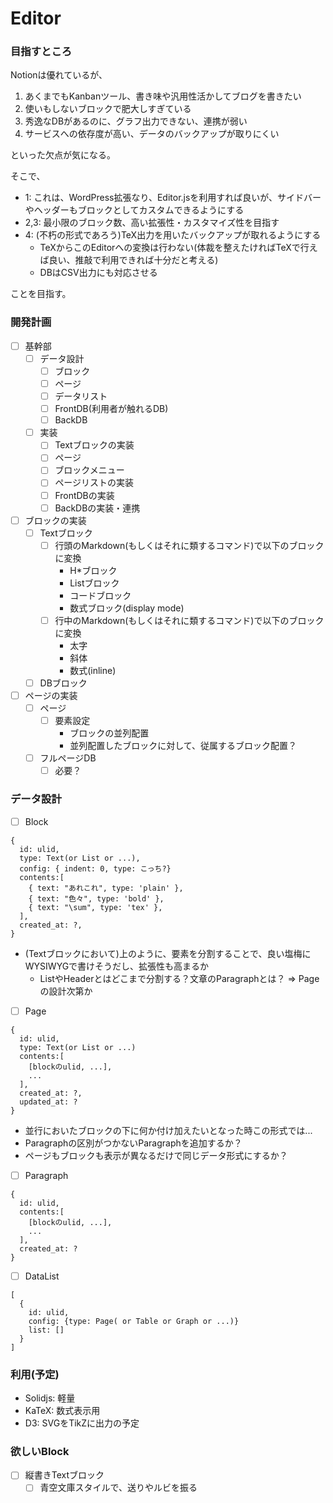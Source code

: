 # Editor

### 目指すところ
Notionは優れているが、
1. あくまでもKanbanツール、書き味や汎用性活かしてブログを書きたい
2. 使いもしないブロックで肥大しすぎている
3. 秀逸なDBがあるのに、グラフ出力できない、連携が弱い
4. サービスへの依存度が高い、データのバックアップが取りにくい

といった欠点が気になる。

そこで、
- 1: これは、WordPress拡張なり、Editor.jsを利用すれば良いが、サイドバーやヘッダーもブロックとしてカスタムできるようにする
- 2,3: 最小限のブロック数、高い拡張性・カスタマイズ性を目指す
- 4: (不朽の形式であろう)TeX出力を用いたバックアップが取れるようにする
  - TeXからこのEditorへの変換は行わない(体裁を整えたければTeXで行えば良い、推敲で利用できれば十分だと考える)
  - DBはCSV出力にも対応させる

ことを目指す。

### 開発計画
- [ ] 基幹部
  - [ ] データ設計
    - [ ] ブロック
    - [ ] ページ
    - [ ] データリスト
    - [ ] FrontDB(利用者が触れるDB)
    - [ ] BackDB
  - [ ] 実装
    - [ ] Textブロックの実装
    - [ ] ページ
    - [ ] ブロックメニュー
    - [ ] ページリストの実装
    - [ ] FrontDBの実装
    - [ ] BackDBの実装・連携
- [ ] ブロックの実装
  - [ ] Textブロック
    - [ ] 行頭のMarkdown(もしくはそれに類するコマンド)で以下のブロックに変換
      - H*ブロック
      - Listブロック
      - コードブロック
      - 数式ブロック(display mode)
    - [ ] 行中のMarkdown(もしくはそれに類するコマンド)で以下のブロックに変換
      - 太字
      - 斜体
      - 数式(inline)
  - [ ] DBブロック

- [ ] ページの実装
  - [ ] ページ
    - [ ] 要素設定
      - ブロックの並列配置
      - 並列配置したブロックに対して、従属するブロック配置？
  - [ ] フルページDB
    - [ ] 必要？

### データ設計
- [ ] Block
```
{
  id: ulid,
  type: Text(or List or ...),
  config: { indent: 0, type: こっち?}
  contents:[
    { text: "あれこれ", type: 'plain' },
    { text: "色々", type: 'bold' },
    { text: "\sum", type: 'tex' },
  ],
  created_at: ?,
}
```
- (Textブロックにおいて)上のように、要素を分割することで、良い塩梅にWYSIWYGで書けそうだし、拡張性も高まるか
  - ListやHeaderとはどこまで分割する？文章のParagraphとは？ => Pageの設計次第か
- [ ] Page
```
{
  id: ulid,
  type: Text(or List or ...)
  contents:[
    [blockのulid, ...],
    ...
  ],
  created_at: ?,
  updated_at: ?
}
```
- 並行においたブロックの下に何か付け加えたいとなった時この形式では...
- Paragraphの区別がつかないParagraphを追加するか？
- ページもブロックも表示が異なるだけで同じデータ形式にするか？

- [ ] Paragraph
```
{
  id: ulid,
  contents:[
    [blockのulid, ...],
    ...
  ],
  created_at: ?
}
```

- [ ] DataList
```
[
  {
    id: ulid,
    config: {type: Page( or Table or Graph or ...)}
    list: []
  }
]
```

### 利用(予定)
- Solidjs: 軽量
- KaTeX: 数式表示用
- D3: SVGをTikZに出力の予定

### 欲しいBlock
- [ ] 縦書きTextブロック
  - [ ] 青空文庫スタイルで、送りやルビを振る
